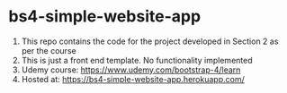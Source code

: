 # bs4-simple-website-app

1. This repo contains the code for the project developed in Section 2 as per the course
2. This is just a front end template. No functionality implemented
3. Udemy course: https://www.udemy.com/bootstrap-4/learn
4. Hosted at: https://bs4-simple-website-app.herokuapp.com/
